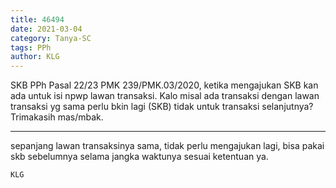 ```yaml
---
title: 46494
date: 2021-03-04
category: Tanya-SC
tags: PPh
author: KLG
---
```


SKB PPh Pasal 22/23 PMK 239/PMK.03/2020, ketika mengajukan SKB kan ada untuk isi npwp lawan transaksi. Kalo misal ada transaksi dengan lawan transaksi yg sama perlu bkin lagi (SKB) tidak untuk transaksi selanjutnya? Trimakasih mas/mbak.

---

sepanjang lawan transaksinya sama, tidak perlu mengajukan lagi, bisa pakai skb sebelumnya selama jangka waktunya sesuai ketentuan ya.

`KLG`
